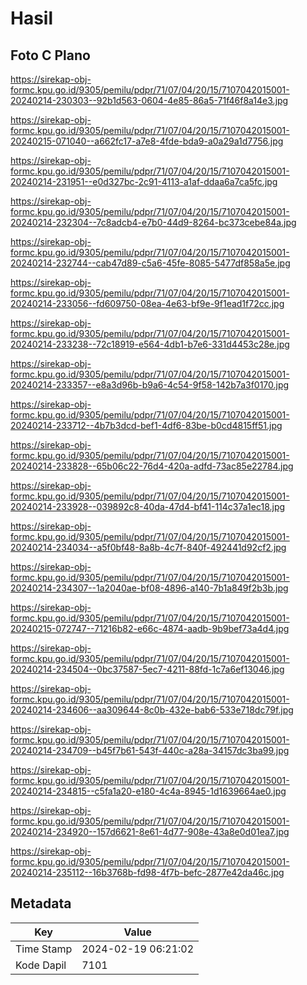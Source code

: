 # Hasil

## Foto C Plano

https://sirekap-obj-formc.kpu.go.id/9305/pemilu/pdpr/71/07/04/20/15/7107042015001-20240214-230303--92b1d563-0604-4e85-86a5-71f46f8a14e3.jpg

https://sirekap-obj-formc.kpu.go.id/9305/pemilu/pdpr/71/07/04/20/15/7107042015001-20240215-071040--a662fc17-a7e8-4fde-bda9-a0a29a1d7756.jpg

https://sirekap-obj-formc.kpu.go.id/9305/pemilu/pdpr/71/07/04/20/15/7107042015001-20240214-231951--e0d327bc-2c91-4113-a1af-ddaa6a7ca5fc.jpg

https://sirekap-obj-formc.kpu.go.id/9305/pemilu/pdpr/71/07/04/20/15/7107042015001-20240214-232304--7c8adcb4-e7b0-44d9-8264-bc373cebe84a.jpg

https://sirekap-obj-formc.kpu.go.id/9305/pemilu/pdpr/71/07/04/20/15/7107042015001-20240214-232744--cab47d89-c5a6-45fe-8085-5477df858a5e.jpg

https://sirekap-obj-formc.kpu.go.id/9305/pemilu/pdpr/71/07/04/20/15/7107042015001-20240214-233056--fd609750-08ea-4e63-bf9e-9f1ead1f72cc.jpg

https://sirekap-obj-formc.kpu.go.id/9305/pemilu/pdpr/71/07/04/20/15/7107042015001-20240214-233238--72c18919-e564-4db1-b7e6-331d4453c28e.jpg

https://sirekap-obj-formc.kpu.go.id/9305/pemilu/pdpr/71/07/04/20/15/7107042015001-20240214-233357--e8a3d96b-b9a6-4c54-9f58-142b7a3f0170.jpg

https://sirekap-obj-formc.kpu.go.id/9305/pemilu/pdpr/71/07/04/20/15/7107042015001-20240214-233712--4b7b3dcd-bef1-4df6-83be-b0cd4815ff51.jpg

https://sirekap-obj-formc.kpu.go.id/9305/pemilu/pdpr/71/07/04/20/15/7107042015001-20240214-233828--65b06c22-76d4-420a-adfd-73ac85e22784.jpg

https://sirekap-obj-formc.kpu.go.id/9305/pemilu/pdpr/71/07/04/20/15/7107042015001-20240214-233928--039892c8-40da-47d4-bf41-114c37a1ec18.jpg

https://sirekap-obj-formc.kpu.go.id/9305/pemilu/pdpr/71/07/04/20/15/7107042015001-20240214-234034--a5f0bf48-8a8b-4c7f-840f-492441d92cf2.jpg

https://sirekap-obj-formc.kpu.go.id/9305/pemilu/pdpr/71/07/04/20/15/7107042015001-20240214-234307--1a2040ae-bf08-4896-a140-7b1a849f2b3b.jpg

https://sirekap-obj-formc.kpu.go.id/9305/pemilu/pdpr/71/07/04/20/15/7107042015001-20240215-072747--71216b82-e66c-4874-aadb-9b9bef73a4d4.jpg

https://sirekap-obj-formc.kpu.go.id/9305/pemilu/pdpr/71/07/04/20/15/7107042015001-20240214-234504--0bc37587-5ec7-4211-88fd-1c7a6ef13046.jpg

https://sirekap-obj-formc.kpu.go.id/9305/pemilu/pdpr/71/07/04/20/15/7107042015001-20240214-234606--aa309644-8c0b-432e-bab6-533e718dc79f.jpg

https://sirekap-obj-formc.kpu.go.id/9305/pemilu/pdpr/71/07/04/20/15/7107042015001-20240214-234709--b45f7b61-543f-440c-a28a-34157dc3ba99.jpg

https://sirekap-obj-formc.kpu.go.id/9305/pemilu/pdpr/71/07/04/20/15/7107042015001-20240214-234815--c5fa1a20-e180-4c4a-8945-1d1639664ae0.jpg

https://sirekap-obj-formc.kpu.go.id/9305/pemilu/pdpr/71/07/04/20/15/7107042015001-20240214-234920--157d6621-8e61-4d77-908e-43a8e0d01ea7.jpg

https://sirekap-obj-formc.kpu.go.id/9305/pemilu/pdpr/71/07/04/20/15/7107042015001-20240214-235112--16b3768b-fd98-4f7b-befc-2877e42da46c.jpg


## Metadata

| Key        | Value               |
| ---------- | ------------------- |
| Time Stamp | 2024-02-19 06:21:02 |
| Kode Dapil | 7101                |



